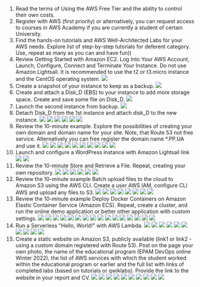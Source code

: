 1. Read the terms of Using the AWS Free Tier and the ability to control their own costs.
2. Register with AWS (first priority) or alternatively, you can request access to courses in AWS 
Academy if you are currently a student of certain University.
3. Find the hands-on tutorials and AWS Well-Architected Labs for your AWS needs. Explore list of 
step-by-step tutorials for deferent category. Use, repeat as many as you can and have fun))
4. Review Getting Started with Amazon EC2. Log Into Your AWS Account, Launch, Configure, Connect 
and Terminate Your Instance. Do not use Amazon Lightsail. It is recommended to use the t2 or 
t3.micro instance and the CentOS operating system.
![](https://github.com/Dmitriy282/DevOps_online_Vinnytsia_2022Q1Q2/blob/main/m2/task2.2/task4.png)
5. Create a snapshot of your instance to keep as a backup.
![](https://github.com/Dmitriy282/DevOps_online_Vinnytsia_2022Q1Q2/blob/main/m2/task2.2/task5.png)
6. Create and attach a Disk_D (EBS) to your instance to add more storage space. Create and save 
some file on Disk_D.
![](https://github.com/Dmitriy282/DevOps_online_Vinnytsia_2022Q1Q2/blob/main/m2/task2.2/task6.png)
7. Launch the second instance from backup.
![](https://github.com/Dmitriy282/DevOps_online_Vinnytsia_2022Q1Q2/blob/main/m2/task2.2/task7.png)
8. Detach Disk_D from the 1st instance and attach disk_D to the new instance.
![](https://github.com/Dmitriy282/DevOps_online_Vinnytsia_2022Q1Q2/blob/main/m2/task2.2/task8.png)
![](https://github.com/Dmitriy282/DevOps_online_Vinnytsia_2022Q1Q2/blob/main/m2/task2.2/task8.1.png)
![](https://github.com/Dmitriy282/DevOps_online_Vinnytsia_2022Q1Q2/blob/main/m2/task2.2/task8.2.png)
![](https://github.com/Dmitriy282/DevOps_online_Vinnytsia_2022Q1Q2/blob/main/m2/task2.2/task8.3.png)
![](https://github.com/Dmitriy282/DevOps_online_Vinnytsia_2022Q1Q2/blob/main/m2/task2.2/task8.4.png)
![](https://github.com/Dmitriy282/DevOps_online_Vinnytsia_2022Q1Q2/blob/main/m2/task2.2/task8.5.png)
9. Review the 10-minute example. Explore the possibilities of creating your own domain and 
domain name for your site. Note, that Route 53 not free service. Alternatively you can free 
register the domain name *.PP.UA and use it.
![](https://github.com/Dmitriy282/DevOps_online_Vinnytsia_2022Q1Q2/blob/main/m2/task2.2/task9.png)
![](https://github.com/Dmitriy282/DevOps_online_Vinnytsia_2022Q1Q2/blob/main/m2/task2.2/task9.1.png)
![](https://github.com/Dmitriy282/DevOps_online_Vinnytsia_2022Q1Q2/blob/main/m2/task2.2/task9.2.png)
![](https://github.com/Dmitriy282/DevOps_online_Vinnytsia_2022Q1Q2/blob/main/m2/task2.2/task9.3.png)
![](https://github.com/Dmitriy282/DevOps_online_Vinnytsia_2022Q1Q2/blob/main/m2/task2.2/task9.4.png)
![](https://github.com/Dmitriy282/DevOps_online_Vinnytsia_2022Q1Q2/blob/main/m2/task2.2/task9.5.png)
![](https://github.com/Dmitriy282/DevOps_online_Vinnytsia_2022Q1Q2/blob/main/m2/task2.2/task9.5%20(2).png)
![](https://github.com/Dmitriy282/DevOps_online_Vinnytsia_2022Q1Q2/blob/main/m2/task2.2/task9.5%20(3).png)
![](https://github.com/Dmitriy282/DevOps_online_Vinnytsia_2022Q1Q2/blob/main/m2/task2.2/task9.5%20(4).png)
![](https://github.com/Dmitriy282/DevOps_online_Vinnytsia_2022Q1Q2/blob/main/m2/task2.2/task9.5%20(5).png)
10. Launch and configure a WordPress instance with Amazon Lightsail link
![](https://github.com/Dmitriy282/DevOps_online_Vinnytsia_2022Q1Q2/blob/main/m2/task2.2/task10.png)
![](https://github.com/Dmitriy282/DevOps_online_Vinnytsia_2022Q1Q2/blob/main/m2/task2.2/task10.1.png)
11. Review the 10-minute Store and Retrieve a File. Repeat, creating your own repository.
![](https://github.com/Dmitriy282/DevOps_online_Vinnytsia_2022Q1Q2/blob/main/m2/task2.2/task11.png)
![](https://github.com/Dmitriy282/DevOps_online_Vinnytsia_2022Q1Q2/blob/main/m2/task2.2/task11.1.png)
![](https://github.com/Dmitriy282/DevOps_online_Vinnytsia_2022Q1Q2/blob/main/m2/task2.2/task11.2.png)
![](https://github.com/Dmitriy282/DevOps_online_Vinnytsia_2022Q1Q2/blob/main/m2/task2.2/task11.3.png)
![](https://github.com/Dmitriy282/DevOps_online_Vinnytsia_2022Q1Q2/blob/main/m2/task2.2/task11.4.png)
![](https://github.com/Dmitriy282/DevOps_online_Vinnytsia_2022Q1Q2/blob/main/m2/task2.2/task11.5.png)
12. Review the 10-minute example Batch upload files to the cloud to Amazon S3 using the AWS CLI.
Create a user AWS IAM, configure CLI AWS and upload any files to S3. 
![](https://github.com/Dmitriy282/DevOps_online_Vinnytsia_2022Q1Q2/blob/main/m2/task2.2/task12.png)
![](https://github.com/Dmitriy282/DevOps_online_Vinnytsia_2022Q1Q2/blob/main/m2/task2.2/task12.1.png)
![](https://github.com/Dmitriy282/DevOps_online_Vinnytsia_2022Q1Q2/blob/main/m2/task2.2/task12.2.png)
![](https://github.com/Dmitriy282/DevOps_online_Vinnytsia_2022Q1Q2/blob/main/m2/task2.2/task12.3.png)
![](https://github.com/Dmitriy282/DevOps_online_Vinnytsia_2022Q1Q2/blob/main/m2/task2.2/task12.4.png)
![](https://github.com/Dmitriy282/DevOps_online_Vinnytsia_2022Q1Q2/blob/main/m2/task2.2/task12.5.png)
![](https://github.com/Dmitriy282/DevOps_online_Vinnytsia_2022Q1Q2/blob/main/m2/task2.2/task12.6.png)
![](https://github.com/Dmitriy282/DevOps_online_Vinnytsia_2022Q1Q2/blob/main/m2/task2.2/task12.7.png)
13. Review the 10-minute example Deploy Docker Containers on Amazon Elastic Container Service 
(Amazon ECS). Repeat, create a cluster, and run the online demo application or better other
application with custom settings.
![](https://github.com/Dmitriy282/DevOps_online_Vinnytsia_2022Q1Q2/blob/main/m2/task2.2/task13.png)
![](https://github.com/Dmitriy282/DevOps_online_Vinnytsia_2022Q1Q2/blob/main/m2/task2.2/task13.1.png)
![](https://github.com/Dmitriy282/DevOps_online_Vinnytsia_2022Q1Q2/blob/main/m2/task2.2/task13.2.png)
![](https://github.com/Dmitriy282/DevOps_online_Vinnytsia_2022Q1Q2/blob/main/m2/task2.2/task13.3.png)
![](https://github.com/Dmitriy282/DevOps_online_Vinnytsia_2022Q1Q2/blob/main/m2/task2.2/task13.4.png)
![](https://github.com/Dmitriy282/DevOps_online_Vinnytsia_2022Q1Q2/blob/main/m2/task2.2/task13.5.png)
![](https://github.com/Dmitriy282/DevOps_online_Vinnytsia_2022Q1Q2/blob/main/m2/task2.2/task13.6.png)
![](https://github.com/Dmitriy282/DevOps_online_Vinnytsia_2022Q1Q2/blob/main/m2/task2.2/task13.7.png)
![](https://github.com/Dmitriy282/DevOps_online_Vinnytsia_2022Q1Q2/blob/main/m2/task2.2/task13.8.png)
![](https://github.com/Dmitriy282/DevOps_online_Vinnytsia_2022Q1Q2/blob/main/m2/task2.2/task13.9.png)
![](https://github.com/Dmitriy282/DevOps_online_Vinnytsia_2022Q1Q2/blob/main/m2/task2.2/task13.10.png)
![](https://github.com/Dmitriy282/DevOps_online_Vinnytsia_2022Q1Q2/blob/main/m2/task2.2/task13.11.png)
![](https://github.com/Dmitriy282/DevOps_online_Vinnytsia_2022Q1Q2/blob/main/m2/task2.2/task13.12.png)
![](https://github.com/Dmitriy282/DevOps_online_Vinnytsia_2022Q1Q2/blob/main/m2/task2.2/task13.13.png)
![](https://github.com/Dmitriy282/DevOps_online_Vinnytsia_2022Q1Q2/blob/main/m2/task2.2/task13.14.png)
![](https://github.com/Dmitriy282/DevOps_online_Vinnytsia_2022Q1Q2/blob/main/m2/task2.2/task13.15.png)
14. Run a Serverless "Hello, World!" with AWS Lambda.
![](https://github.com/Dmitriy282/DevOps_online_Vinnytsia_2022Q1Q2/blob/main/m2/task2.2/task14.png)
![](https://github.com/Dmitriy282/DevOps_online_Vinnytsia_2022Q1Q2/blob/main/m2/task2.2/task14.1.png)
![](https://github.com/Dmitriy282/DevOps_online_Vinnytsia_2022Q1Q2/blob/main/m2/task2.2/task14.2.png)
![](https://github.com/Dmitriy282/DevOps_online_Vinnytsia_2022Q1Q2/blob/main/m2/task2.2/task14.3.png)
![](https://github.com/Dmitriy282/DevOps_online_Vinnytsia_2022Q1Q2/blob/main/m2/task2.2/task14.4.png)
![](https://github.com/Dmitriy282/DevOps_online_Vinnytsia_2022Q1Q2/blob/main/m2/task2.2/task14.5.png)
![](https://github.com/Dmitriy282/DevOps_online_Vinnytsia_2022Q1Q2/blob/main/m2/task2.2/task14.6.png)
![](https://github.com/Dmitriy282/DevOps_online_Vinnytsia_2022Q1Q2/blob/main/m2/task2.2/task14.7.png)
![](https://github.com/Dmitriy282/DevOps_online_Vinnytsia_2022Q1Q2/blob/main/m2/task2.2/task14.8.png)
![](https://github.com/Dmitriy282/DevOps_online_Vinnytsia_2022Q1Q2/blob/main/m2/task2.2/task14.9.png)
15. Create a static website on Amazon S3, publicly available (link1 or link2 - using a custom domain 
registered with Route 53). Post on the page your own photo, the name of the educational 
program (EPAM DevOps online Winter 2022), the list of AWS services with which the student 
worked within the educational program or earlier and the full list with links of completed labs 
(based on tutorials or qwiklabs). Provide the link to the website in your report and СV.
![](https://github.com/Dmitriy282/DevOps_online_Vinnytsia_2022Q1Q2/blob/main/m2/task2.2/task15.png)
![](https://github.com/Dmitriy282/DevOps_online_Vinnytsia_2022Q1Q2/blob/main/m2/task2.2/task15.1.png)
![](https://github.com/Dmitriy282/DevOps_online_Vinnytsia_2022Q1Q2/blob/main/m2/task2.2/task15.2.png)
![](https://github.com/Dmitriy282/DevOps_online_Vinnytsia_2022Q1Q2/blob/main/m2/task2.2/task15.3.png)
![](https://github.com/Dmitriy282/DevOps_online_Vinnytsia_2022Q1Q2/blob/main/m2/task2.2/task15.4.png)
![](https://github.com/Dmitriy282/DevOps_online_Vinnytsia_2022Q1Q2/blob/main/m2/task2.2/task15.5.png)
![](https://github.com/Dmitriy282/DevOps_online_Vinnytsia_2022Q1Q2/blob/main/m2/task2.2/task15.6.png)
![](https://github.com/Dmitriy282/DevOps_online_Vinnytsia_2022Q1Q2/blob/main/m2/task2.2/task15.7.png)
![](https://github.com/Dmitriy282/DevOps_online_Vinnytsia_2022Q1Q2/blob/main/m2/task2.2/task15.8.png)
![](https://github.com/Dmitriy282/DevOps_online_Vinnytsia_2022Q1Q2/blob/main/m2/task2.2/task15.9.png)

